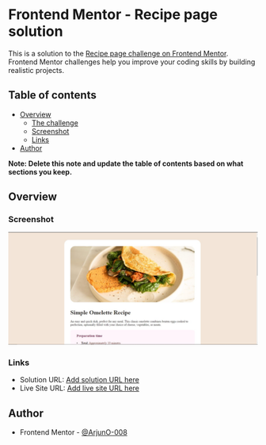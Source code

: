 # Frontend Mentor - Recipe page solution

This is a solution to the [Recipe page challenge on Frontend Mentor](https://www.frontendmentor.io/challenges/recipe-page-KiTsR8QQKm). Frontend Mentor challenges help you improve your coding skills by building realistic projects. 

## Table of contents

- [Overview](#overview)
  - [The challenge](#the-challenge)
  - [Screenshot](#screenshot)
  - [Links](#links)
- [Author](#author)


**Note: Delete this note and update the table of contents based on what sections you keep.**

## Overview

### Screenshot

![](./screenshot.jpg)

### Links
- Solution URL: [Add solution URL here](https://your-solution-url.com)
- Live Site URL: [Add live site URL here](https://your-live-site-url.com)

## Author
- Frontend Mentor - [@ArjunO-008](https://www.frontendmentor.io/profile/ArjunO-008)
